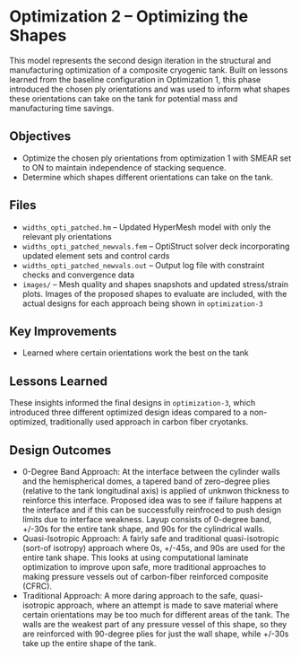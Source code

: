 # Optimization 2 – Optimizing the Shapes

This model represents the second design iteration in the structural and manufacturing optimization of a composite cryogenic tank. Built on lessons learned from the baseline configuration in Optimization 1, this phase introduced the chosen ply orientations and was used to inform what shapes these orientations can take on the tank for potential mass and manufacturing time savings. 

## Objectives

- Optimize the chosen ply orientations from optimization 1 with SMEAR set to ON to maintain independence of stacking sequence.
- Determine which shapes different orientations can take on the tank.

## Files

- `widths_opti_patched.hm` – Updated HyperMesh model with only the relevant ply orientations
- `widths_opti_patched_newvals.fem` – OptiStruct solver deck incorporating updated element sets and control cards
- `widths_opti_patched_newvals.out` – Output log file with constraint checks and convergence data
- `images/` – Mesh quality and shapes snapshots and updated stress/strain plots. Images of the proposed shapes to evaluate are included, with the actual designs for each approach being shown in `optimization-3`

## Key Improvements

- Learned where certain orientations work the best on the tank

## Lessons Learned

These insights informed the final designs in `optimization-3`, which introduced three different optimized design ideas compared to a non-optimized, traditionally used approach in carbon fiber cryotanks. 

## Design Outcomes

- 0-Degree Band Approach: At the interface between the cylinder walls and the hemispherical domes, a tapered band of zero-degree plies (relative to the tank longitudinal axis) is applied of unknwon thickness to reinforce this interface. Proposed idea was to see if failure happens at the interface and if this can be successfully reinfroced to push design limits due to interface weakness. Layup consists of 0-degree band, +/-30s for the entire tank shape, and 90s for the cylindrical walls. 
- Quasi-Isotropic Approach: A fairly safe and traditional quasi-isotropic (sort-of isotropy) approach where 0s, +/-45s, and 90s are used for the entire tank shape. This looks at using computational laminate optimization to improve upon safe, more traditional approaches to making pressure vessels out of carbon-fiber reinforced composite (CFRC).
- Traditional Approach: A more daring approach to the safe, quasi-isotropic approach, where an attempt is made to save material where certain orientations may be too much for different areas of the tank. The walls are the weakest part of any pressure vessel of this shape, so they are reinforced with 90-degree plies for just the wall shape, while +/-30s take up the entire shape of the tank.
